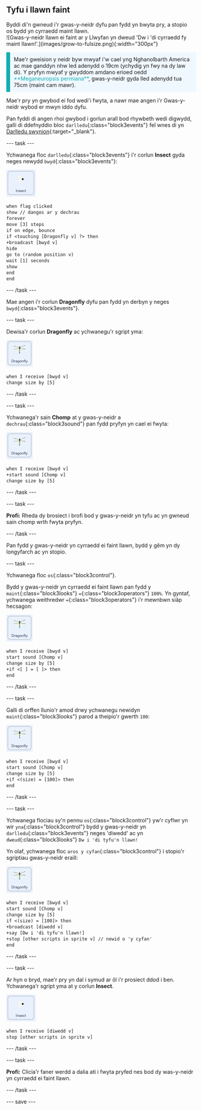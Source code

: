 ## Tyfu i llawn faint

<div style="display: flex; flex-wrap: wrap">
<div style="flex-basis: 200px; flex-grow: 1; margin-right: 15px;">
Byddi di'n gwneud i'r gwas-y-neidr dyfu pan fydd yn bwyta pry, a stopio os bydd yn cyrraedd maint llawn.
</div>
<div>
![Gwas-y-neidr llawn ei faint ar y Llwyfan yn dweud 'Dw i 'di cyrraedd fy maint llawn!'.](images/grow-to-fulsize.png){:width="300px"}
</div>
</div>

<p style="border-left: solid; border-width:10px; border-color: #0faeb0; background-color: aliceblue; padding: 10px;">
Mae'r gweision y neidr byw mwyaf i'w cael yng Nghanolbarth America ac mae ganddyn nhw led adenydd o 19cm (ychydig yn fwy na dy law di). Y pryfyn mwyaf y gwyddom amdano erioed oedd <span style="color: #0faeb0">**Meganeuropsis permiana**</span>, gwas-y-neidr gyda lled adenydd tua 75cm (maint cam mawr).</p>

Mae'r pry yn gwybod ei fod wedi'i fwyta, a nawr mae angen i'r Gwas-y-neidr wybod er mwyn iddo dyfu.

Pan fyddi di angen rhoi gwybod i gorlun arall bod rhywbeth wedi digwydd, galli di ddefnyddio bloc `darlledu`{:class="block3events"} fel wnes di yn [Darlledu swynion](https://projects.raspberrypi.org/cy-GB/projects/broadcasting-spells){:target="_blank"}.

--- task ---

Ychwanega floc `darlledu`{:class="block3events"} i'r corlun **Insect** gyda neges newydd `bwyd`{:class="block3events"}:

![](images/fly-icon.png)

```blocks3
when flag clicked
show // dangos ar y dechrau
forever
move [3] steps
if on edge, bounce
if <touching [Dragonfly v] ?> then
+broadcast [bwyd v]
hide
go to (random position v)
wait [1] seconds
show
end
end
```
--- /task ---

Mae angen i'r corlun **Dragonfly** dyfu pan fydd yn derbyn y neges `bwyd`{:class="block3events"}.

--- task ---

Dewisa'r corlun **Dragonfly** ac ychwanegu'r sgript yma:

![](images/dragonfly-icon.png)

```blocks3 
when I receive [bwyd v]
change size by [5]
```

--- /task ---

--- task ---

Ychwanega'r sain **Chomp** at y gwas-y-neidr a `dechrau`{:class="block3sound"} pan fydd pryfyn yn cael ei fwyta:

![](images/dragonfly-icon.png)

```blocks3 
when I receive [bwyd v]
+start sound [Chomp v]
change size by [5]
```
--- /task ---

--- task ---

**Profi:** Rheda dy brosiect i brofi bod y gwas-y-neidr yn tyfu ac yn gwneud sain chomp wrth fwyta pryfyn.

--- /task ---

Pan fydd y gwas-y-neidr yn cyrraedd ei faint llawn, bydd y gêm yn dy longyfarch ac yn stopio.

--- task ---

Ychwanega floc `os`{:class="block3control"}.

Bydd y gwas-y-neidr yn cyrraedd ei faint llawn pan fydd y `maint`{:class="block3looks"} `=`{:class="block3operators"} `100%`. Yn gyntaf, ychwanega weithredwr `=`{:class="block3operators"} i'r mewnbwn siâp hecsagon:

![](images/dragonfly-icon.png)

```blocks3
when I receive [bwyd v]
start sound [Chomp v]
change size by [5]
+if <[ ] = [ ]> then
end
```
--- /task ---

--- task ---

Galli di orffen llunio'r amod drwy ychwanegu newidyn `maint`{:class="block3looks"} parod a theipio'r gwerth `100`:

![](images/dragonfly-icon.png)

```blocks3
when I receive [bwyd v]
start sound [Chomp v]
change size by [5]
+if <(size) = [100]> then
end
```
--- /task ---

--- task ---

Ychwanega flociau sy'n pennu `os`{:class="block3control"} yw'r cyflwr yn wir `yna`{:class="block3control"} bydd y gwas-y-neidr yn `darlledu`{:class="block3events"} neges 'diwedd' ac yn `dweud`{:class="block3looks"} `Dw i 'di tyfu'n llawn!`

Yn olaf, ychwanega floc `aros y cyfan`{:class="block3control"} i stopio'r sgriptiau gwas-y-neidr eraill:

![](images/dragonfly-icon.png)

```blocks3
when I receive [bwyd v]
start sound [Chomp v]
change size by [5]
if <(size) = [100]> then
+broadcast [diwedd v]
+say [Dw i 'di tyfu'n llawn!]
+stop [other scripts in sprite v] // newid o 'y cyfan'
end
```
--- /task ---

--- task ---

Ar hyn o bryd, mae'r pry yn dal i symud ar ôl i'r prosiect ddod i ben. Ychwanega'r sgript yma at y corlun **Insect**.

![](images/fly-icon.png)

```blocks3
when I receive [diwedd v]
stop [other scripts in sprite v]
```

--- /task ---

--- task ---

**Profi:** Clicia'r faner werdd a dalia ati i fwyta pryfed nes bod dy was-y-neidr yn cyrraedd ei faint llawn.

--- /task ---

--- save ---
